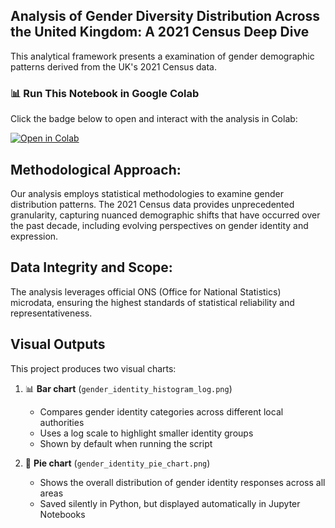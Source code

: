 
## Analysis of Gender Diversity Distribution Across the United Kingdom: A 2021 Census Deep Dive

This analytical framework presents a examination of gender demographic patterns derived from the UK's 2021 Census data.



### 📊 Run This Notebook in Google Colab

Click the badge below to open and interact with the analysis in Colab:

[![Open in Colab](https://colab.research.google.com/assets/colab-badge.svg)](https://colab.research.google.com/github/LDolanLDolan/job-insight-live/blob/master/gender_identity_analysis.ipynb)


## Methodological Approach:

Our analysis employs statistical methodologies to examine gender distribution patterns. The 2021 Census data provides unprecedented granularity, capturing nuanced demographic shifts that have occurred over the past decade, including evolving perspectives on gender identity and expression.

## Data Integrity and Scope:

The analysis leverages official ONS (Office for National Statistics) microdata, ensuring the highest standards of statistical reliability and representativeness.


## Visual Outputs

This project produces two visual charts:

1. 📊 **Bar chart** (`gender_identity_histogram_log.png`)  
   - Compares gender identity categories across different local authorities
   - Uses a log scale to highlight smaller identity groups
   - Shown by default when running the script

2. 🥧 **Pie chart** (`gender_identity_pie_chart.png`)  
   - Shows the overall distribution of gender identity responses across all areas
   - Saved silently in Python, but displayed automatically in Jupyter Notebooks
